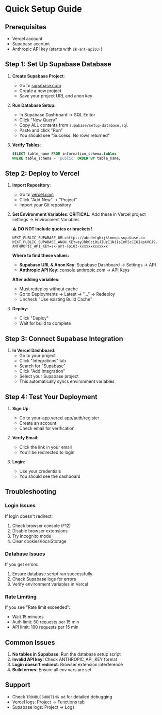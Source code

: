 # Quick Setup Guide

## Prerequisites
- Vercel account
- Supabase account
- Anthropic API key (starts with `sk-ant-api03-`)

## Step 1: Set Up Supabase Database

1. **Create Supabase Project**:
   - Go to [supabase.com](https://supabase.com)
   - Create a new project
   - Save your project URL and anon key

2. **Run Database Setup**:
   - In Supabase Dashboard → SQL Editor
   - Click "New Query"
   - Copy ALL contents from `supabase/setup-database.sql`
   - Paste and click "Run"
   - You should see "Success. No rows returned"

3. **Verify Tables**:
   ```sql
   SELECT table_name FROM information_schema.tables 
   WHERE table_schema = 'public' ORDER BY table_name;
   ```

## Step 2: Deploy to Vercel

1. **Import Repository**:
   - Go to [vercel.com](https://vercel.com)
   - Click "Add New" → "Project"
   - Import your Git repository

2. **Set Environment Variables**:
   **CRITICAL**: Add these in Vercel project settings → Environment Variables
   
   ⚠️ **DO NOT include quotes or brackets!**
   
   ```
   NEXT_PUBLIC_SUPABASE_URL=https://abcdefghijklmnop.supabase.co
   NEXT_PUBLIC_SUPABASE_ANON_KEY=eyJhbGciOiJIUzI1NiIsInR5cCI6IkpXVCJ9...
   ANTHROPIC_API_KEY=sk-ant-api03-xxxxxxxxxxxxx
   ```
   
   **Where to find these values:**
   - **Supabase URL & Anon Key**: Supabase Dashboard → Settings → API
   - **Anthropic API Key**: console.anthropic.com → API Keys
   
   **After adding variables:**
   - Must redeploy without cache
   - Go to Deployments → Latest → "..." → Redeploy
   - Uncheck "Use existing Build Cache"

3. **Deploy**:
   - Click "Deploy"
   - Wait for build to complete

## Step 3: Connect Supabase Integration

1. **In Vercel Dashboard**:
   - Go to your project
   - Click "Integrations" tab
   - Search for "Supabase"
   - Click "Add Integration"
   - Select your Supabase project
   - This automatically syncs environment variables

## Step 4: Test Your Deployment

1. **Sign Up**:
   - Go to your-app.vercel.app/auth/register
   - Create an account
   - Check email for verification

2. **Verify Email**:
   - Click the link in your email
   - You'll be redirected to login

3. **Login**:
   - Use your credentials
   - You should see the dashboard

## Troubleshooting

### Login Issues
If login doesn't redirect:
1. Check browser console (F12)
2. Disable browser extensions
3. Try incognito mode
4. Clear cookies/localStorage

### Database Issues
If you get errors:
1. Ensure database script ran successfully
2. Check Supabase logs for errors
3. Verify environment variables in Vercel

### Rate Limiting
If you see "Rate limit exceeded":
- Wait 15 minutes
- Auth limit: 50 requests per 15 min
- API limit: 100 requests per 15 min

## Common Issues

1. **No tables in Supabase**: Run the database setup script
2. **Invalid API key**: Check ANTHROPIC_API_KEY format
3. **Login doesn't redirect**: Browser extension interference
4. **Build errors**: Ensure all env vars are set

## Support
- Check `TROUBLESHOOTING.md` for detailed debugging
- Vercel logs: Project → Functions tab
- Supabase logs: Project → Logs